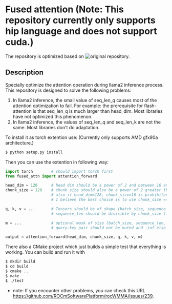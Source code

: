 # Fused attention (Note: This repository currently only supports hip language and does not support cuda.)
The repository is optimized based on ![original repository](https://github.com/kst179/fused-attention.git).
## Description

Specially optimize the attention operation during llama2 inference process. This repository is designed to solve the following problems:
1. In llama2 inference, the small value of seq_len_q causes most of the attention optimization to fail. For example: the prerequisite for flash-attention is that seq_len_q is much larger than head_dim. Most libraries have not optimized this phenomenon.
2. In llama2 inference, the values of seq_len_q and seq_len_k are not the same. Most libraries don't do adaptation.

To install it as torch extention use: (Currently only supports AMD gfx90a architecture.)

```bash
$ python setup.py install
```

Then you can use the extention in following way:
```python
import torch        # should import torch first
from fused_attn import attention_forward

head_dim = 128      # head dim should be a power of 2 and between 16 and 128
chunk_size = 128    # chunk size should also be a power of 2 greater than 16 but less than 2*head_dim,
                    # also if head_dim=128, chunk_size=16 is prohibited (due to the implementation)
                    # I believe the best choice is to use chunk_size == head_dim

q, k, v = ...       # Tensors should be of shape (batch_size, sequence_len, feature_size)
                    # sequence_len should be divisible by chunk_size (if not then should be padded with zeroes), feature_size - by head_dim

m = ...             # optional mask of size (batch_size, sequence_len, sequence_len) filled with zeroes if 
                    # query-key pair should not be muted and -inf else 

output = attention_forward(head_dim, chunk_size, q, k, v, m)
```

There also a CMake project which just builds a simple test that everything is working. You can build and run it with
```bash
$ mkdir build 
$ cd build 
$ cmake ..
$ make
$ ./test
```

- note: If you encounter other problems, you can check this URL https://github.com/ROCmSoftwarePlatform/rocWMMA/issues/239.
